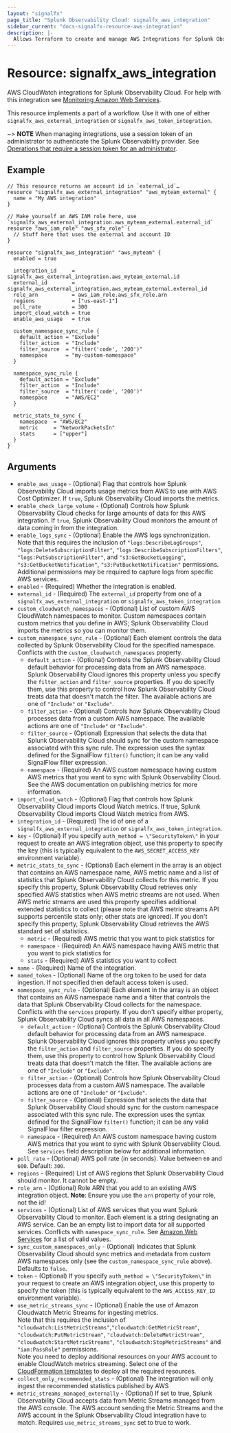 ```yaml
---
layout: "signalfx"
page_title: "Splunk Observability Cloud: signalfx_aws_integration"
sidebar_current: "docs-signalfx-resource-aws-integration"
description: |-
  Allows Terraform to create and manage AWS Integrations for Splunk Observability Cloud
---
```


# Resource: signalfx_aws_integration

AWS CloudWatch integrations for Splunk Observability Cloud. For help with this integration see [Monitoring Amazon Web Services](https://docs.splunk.com/observability/en/gdi/get-data-in/connect/aws/get-awstoc.html).

This resource implements a part of a workflow. Use it with one of either `signalfx_aws_external_integration` or `signalfx_aws_token_integration`.

~> **NOTE** When managing integrations, use a session token of an administrator to authenticate the Splunk Observability provider. See [Operations that require a session token for an administrator](https://dev.splunk.com/observability/docs/administration/authtokens#Operations-that-require-a-session-token-for-an-administrator).

## Example

```hcl
// This resource returns an account id in `external_id`…
resource "signalfx_aws_external_integration" "aws_myteam_external" {
  name = "My AWS integration"
}

// Make yourself an AWS IAM role here, use `signalfx_aws_external_integration.aws_myteam_external.external_id`
resource "aws_iam_role" "aws_sfx_role" {
  // Stuff here that uses the external and account ID
}

resource "signalfx_aws_integration" "aws_myteam" {
  enabled = true

  integration_id     = signalfx_aws_external_integration.aws_myteam_external.id
  external_id        = signalfx_aws_external_integration.aws_myteam_external.external_id
  role_arn           = aws_iam_role.aws_sfx_role.arn
  regions            = ["us-east-1"]
  poll_rate          = 300
  import_cloud_watch = true
  enable_aws_usage   = true

  custom_namespace_sync_rule {
    default_action = "Exclude"
    filter_action  = "Include"
    filter_source  = "filter('code', '200')"
    namespace      = "my-custom-namespace"
  }

  namespace_sync_rule {
    default_action = "Exclude"
    filter_action  = "Include"
    filter_source  = "filter('code', '200')"
    namespace      = "AWS/EC2"
  }

  metric_stats_to_sync {
    namespace  = "AWS/EC2"
    metric     = "NetworkPacketsIn"
    stats      = ["upper"]
  }
}
```

## Arguments

* `enable_aws_usage` - (Optional) Flag that controls how Splunk Observability Cloud imports usage metrics from AWS to use with AWS Cost Optimizer. If `true`, Splunk Observability Cloud imports the metrics.
* `enable_check_large_volume` - (Optional) Controls how Splunk Observability Cloud checks for large amounts of data for this AWS integration. If `true`, Splunk Observability Cloud monitors the amount of data coming in from the integration.
* `enable_logs_sync` - (Optional) Enable the AWS logs synchronization. Note that this requires the inclusion of `"logs:DescribeLogGroups"`,  `"logs:DeleteSubscriptionFilter"`, `"logs:DescribeSubscriptionFilters"`, `"logs:PutSubscriptionFilter"`, and `"s3:GetBucketLogging"`,  `"s3:GetBucketNotification"`, `"s3:PutBucketNotification"` permissions. Additional permissions may be required to capture logs from specific AWS services.
* `enabled` - (Required) Whether the integration is enabled.
* `external_id` - (Required) The `external_id` property from one of a `signalfx_aws_external_integration` or `signalfx_aws_token_integration`
* `custom_cloudwatch_namespaces` - (Optional) List of custom AWS CloudWatch namespaces to monitor. Custom namespaces contain custom metrics that you define in AWS; Splunk Observability Cloud imports the metrics so you can monitor them.
* `custom_namespace_sync_rule` - (Optional) Each element controls the data collected by Splunk Observability Cloud for the specified namespace. Conflicts with the `custom_cloudwatch_namespaces` property.
  * `default_action` - (Optional) Controls the Splunk Observability Cloud default behavior for processing data from an AWS namespace. Splunk Observability Cloud ignores this property unless you specify the `filter_action` and `filter_source` properties. If you do specify them, use this property to control how Splunk Observability Cloud treats data that doesn't match the filter. The available actions are one of `"Include"` or `"Exclude"`.
  * `filter_action` - (Optional) Controls how Splunk Observability Cloud processes data from a custom AWS namespace. The available actions are one of `"Include"` or `"Exclude"`.
  * `filter_source` - (Optional) Expression that selects the data that Splunk Observability Cloud should sync for the custom namespace associated with this sync rule. The expression uses the syntax defined for the SignalFlow `filter()` function; it can be any valid SignalFlow filter expression.
  * `namespace` - (Required) An AWS custom namespace having custom AWS metrics that you want to sync with Splunk Observability Cloud. See the AWS documentation on publishing metrics for more information.
* `import_cloud_watch` - (Optional) Flag that controls how Splunk Observability Cloud imports Cloud Watch metrics. If true, Splunk Observability Cloud imports Cloud Watch metrics from AWS.
* `integration_id` - (Required) The id of one of a `signalfx_aws_external_integration` or `signalfx_aws_token_integration`.
* `key` - (Optional) If you specify `auth_method = \"SecurityToken\"` in your request to create an AWS integration object, use this property to specify the key (this is typically equivalent to the `AWS_SECRET_ACCESS_KEY` environment variable).
* `metric_stats_to_sync` - (Optional) Each element in the array is an object that contains an AWS namespace name, AWS metric name and a list of statistics that Splunk Observability Cloud collects for this metric. If you specify this property, Splunk Observability Cloud retrieves only specified AWS statistics when AWS metric streams are not used. When AWS metric streams are used this property specifies additional extended statistics to collect (please note that AWS metric streams API supports percentile stats only; other stats are ignored). If you don't specify this property, Splunk Observability Cloud retrieves the AWS standard set of statistics.
  * `metric` - (Required) AWS metric that you want to pick statistics for
  * `namespace` - (Required) An AWS namespace having AWS metric that you want to pick statistics for
  * `stats` - (Required) AWS statistics you want to collect
* `name` - (Required) Name of the integration.
* `named_token` - (Optional) Name of the org token to be used for data ingestion. If not specified then default access token is used.
* `namespace_sync_rule` - (Optional) Each element in the array is an object that contains an AWS namespace name and a filter that controls the data that Splunk Observability Cloud collects for the namespace. Conflicts with the `services` property. If you don't specify either property, Splunk Observability Cloud syncs all data in all AWS namespaces.
  * `default_action` - (Optional) Controls the Splunk Observability Cloud default behavior for processing data from an AWS namespace. Splunk Observability Cloud ignores this property unless you specify the `filter_action` and `filter_source` properties. If you do specify them, use this property to control how Splunk Observability Cloud treats data that doesn't match the filter. The available actions are one of `"Include"` or `"Exclude"`.
  * `filter_action` - (Optional) Controls how Splunk Observability Cloud processes data from a custom AWS namespace. The available actions are one of `"Include"` or `"Exclude"`.
  * `filter_source` - (Optional) Expression that selects the data that Splunk Observability Cloud should sync for the custom namespace associated with this sync rule. The expression uses the syntax defined for the SignalFlow `filter()` function; it can be any valid SignalFlow filter expression.
  * `namespace` - (Required) An AWS custom namespace having custom AWS metrics that you want to sync with Splunk Observability Cloud. See `services` field description below for additional information.
* `poll_rate` - (Optional) AWS poll rate (in seconds). Value between `60` and `600`. Default: `300`.
* `regions` - (Required) List of AWS regions that Splunk Observability Cloud should monitor. It cannot be empty.
* `role_arn` - (Optional) Role ARN that you add to an existing AWS integration object. **Note**: Ensure you use the `arn` property of your role, not the id!
* `services` - (Optional) List of AWS services that you want Splunk Observability Cloud to monitor. Each element is a string designating an AWS service. Can be an empty list to import data for all supported services. Conflicts with `namespace_sync_rule`. See [Amazon Web Services](https://docs.splunk.com/Observability/gdi/get-data-in/integrations.html#amazon-web-services) for a list of valid values.
* `sync_custom_namespaces_only` - (Optional) Indicates that Splunk Observability Cloud should sync metrics and metadata from custom AWS namespaces only (see the `custom_namespace_sync_rule` above). Defaults to `false`.
* `token` - (Optional) If you specify `auth_method = \"SecurityToken\"` in your request to create an AWS integration object, use this property to specify the token (this is typically equivalent to the `AWS_ACCESS_KEY_ID` environment variable).
* `use_metric_streams_sync` - (Optional) Enable the use of Amazon Cloudwatch Metric Streams for ingesting metrics.<br>
  Note that this requires the inclusion of `"cloudwatch:ListMetricStreams"`,`"cloudwatch:GetMetricStream"`, `"cloudwatch:PutMetricStream"`, `"cloudwatch:DeleteMetricStream"`, `"cloudwatch:StartMetricStreams"`, `"cloudwatch:StopMetricStreams"` and `"iam:PassRole"` permissions.<br>
  Note you need to deploy additional resources on your AWS account to enable CloudWatch metrics streaming. Select one of the [CloudFormation templates](https://docs.splunk.com/Observability/gdi/get-data-in/connect/aws/aws-cloudformation.html) to deploy all the required resources.
* `collect_only_recommended_stats` - (Optional) The integration will only ingest the recommended statistics published by AWS
* `metric_streams_managed_externally` - (Optional) If set to true, Splunk Observability Cloud accepts data from Metric Streams managed from the AWS console. The AWS account sending the Metric Streams and the AWS account in the Splunk Observability Cloud integration have to match. Requires `use_metric_streams_sync` set to true to work.
